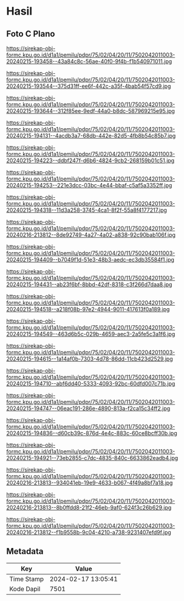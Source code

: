 # Hasil

## Foto C Plano

https://sirekap-obj-formc.kpu.go.id/d1a1/pemilu/pdpr/75/02/04/20/11/7502042011003-20240215-193458--43a84c8c-56ae-40f0-9f4b-f1b540971011.jpg

https://sirekap-obj-formc.kpu.go.id/d1a1/pemilu/pdpr/75/02/04/20/11/7502042011003-20240215-193544--375d31ff-ee6f-442c-a35f-4bab54f57cd9.jpg

https://sirekap-obj-formc.kpu.go.id/d1a1/pemilu/pdpr/75/02/04/20/11/7502042011003-20240215-193644--312f85ee-9edf-44a0-b8dc-587969215e95.jpg

https://sirekap-obj-formc.kpu.go.id/d1a1/pemilu/pdpr/75/02/04/20/11/7502042011003-20240215-194131--4acdb3a7-68db-442e-82d5-4fb8b54c85b7.jpg

https://sirekap-obj-formc.kpu.go.id/d1a1/pemilu/pdpr/75/02/04/20/11/7502042011003-20240215-194223--ddbf247f-d6b6-4824-9cb2-268159b01c51.jpg

https://sirekap-obj-formc.kpu.go.id/d1a1/pemilu/pdpr/75/02/04/20/11/7502042011003-20240215-194253--221e3dcc-03bc-4e44-bbaf-c5af5a3352ff.jpg

https://sirekap-obj-formc.kpu.go.id/d1a1/pemilu/pdpr/75/02/04/20/11/7502042011003-20240215-194318--11d3a258-3745-4ca1-8f2f-55a8f4177217.jpg

https://sirekap-obj-formc.kpu.go.id/d1a1/pemilu/pdpr/75/02/04/20/11/7502042011003-20240216-213812--8de92749-4a27-4a02-a838-92c90bab106f.jpg

https://sirekap-obj-formc.kpu.go.id/d1a1/pemilu/pdpr/75/02/04/20/11/7502042011003-20240215-194409--b7049f1d-51e3-48b3-aedc-ec3db35584f1.jpg

https://sirekap-obj-formc.kpu.go.id/d1a1/pemilu/pdpr/75/02/04/20/11/7502042011003-20240215-194431--ab23f6bf-8bbd-42df-8318-c3f266d7daa8.jpg

https://sirekap-obj-formc.kpu.go.id/d1a1/pemilu/pdpr/75/02/04/20/11/7502042011003-20240215-194518--a218f08b-97e2-4944-9011-417613f0a189.jpg

https://sirekap-obj-formc.kpu.go.id/d1a1/pemilu/pdpr/75/02/04/20/11/7502042011003-20240215-194549--463d6b5c-029b-4659-aec3-2a5fe5c3a1f6.jpg

https://sirekap-obj-formc.kpu.go.id/d1a1/pemilu/pdpr/75/02/04/20/11/7502042011003-20240215-194615--1a14af0b-7303-4d78-86dd-11cb423d2529.jpg

https://sirekap-obj-formc.kpu.go.id/d1a1/pemilu/pdpr/75/02/04/20/11/7502042011003-20240215-194710--abf6dd40-5333-4093-92bc-60dfd007c71b.jpg

https://sirekap-obj-formc.kpu.go.id/d1a1/pemilu/pdpr/75/02/04/20/11/7502042011003-20240215-194747--06eac191-286e-4890-813a-f2ca15c34ff2.jpg

https://sirekap-obj-formc.kpu.go.id/d1a1/pemilu/pdpr/75/02/04/20/11/7502042011003-20240215-194836--d60cb39c-876d-4e4c-883c-60ce8bcff30b.jpg

https://sirekap-obj-formc.kpu.go.id/d1a1/pemilu/pdpr/75/02/04/20/11/7502042011003-20240215-194921--73eb2855-c7dc-4835-840c-6633862eadb4.jpg

https://sirekap-obj-formc.kpu.go.id/d1a1/pemilu/pdpr/75/02/04/20/11/7502042011003-20240216-213813--934041eb-19e9-4633-b067-4f49a8bf7a18.jpg

https://sirekap-obj-formc.kpu.go.id/d1a1/pemilu/pdpr/75/02/04/20/11/7502042011003-20240216-213813--8b0ffdd8-21f2-46eb-9af0-624f3c26b629.jpg

https://sirekap-obj-formc.kpu.go.id/d1a1/pemilu/pdpr/75/02/04/20/11/7502042011003-20240216-213812--f1b9558b-9c04-4210-a738-9231407efd9f.jpg


## Metadata

| Key        | Value               |
| ---------- | ------------------- |
| Time Stamp | 2024-02-17 13:05:41 |
| Kode Dapil | 7501                |



